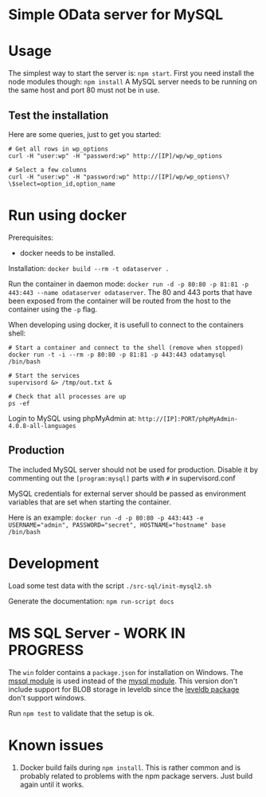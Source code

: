 Simple OData server for MySQL
==============================


Usage
======

The simplest way to start the server is: `npm start`. First you need install the node modules though: `npm install`
A MySQL server needs to be running on the same host and port 80 must not be in use.


Test the installation
---------------------

Here are some queries, just to get you started:

    # Get all rows in wp_options
    curl -H "user:wp" -H "password:wp" http://[IP]/wp/wp_options

    # Select a few columns
    curl -H "user:wp" -H "password:wp" http://[IP]/wp/wp_options\?\$select=option_id,option_name


Run using docker
===============

Prerequisites:

 * docker needs to be installed.

Installation: `docker build --rm -t odataserver .`

Run the container in daemon mode: `docker run -d -p 80:80 -p 81:81 -p 443:443 --name odataserver odataserver`.
The 80 and 443 ports that have been exposed from the container will be routed from the host to the container
using the `-p` flag.

When developing using docker, it is usefull to connect to the containers shell:

    # Start a container and connect to the shell (remove when stopped)
    docker run -t -i --rm -p 80:80 -p 81:81 -p 443:443 odatamysql /bin/bash

    # Start the services
    supervisord &> /tmp/out.txt &

    # Check that all processes are up
    ps -ef


Login to MySQL using phpMyAdmin at: `http://[IP]:PORT/phpMyAdmin-4.0.8-all-languages`


Production
----------

The included MySQL server should not be used for production. Disable it by commenting out the
`[program:mysql]` parts with `#` in supervisord.conf

MySQL credentials for external server should be passed as environment variables that are set when starting the container.

Here is an example: `docker run -d -p 80:80 -p 443:443 -e USERNAME="admin", PASSWORD="secret", HOSTNAME="hostname" base /bin/bash`


Development
===========

Load some test data with the script `./src-sql/init-mysql2.sh`

Generate the documentation: `npm run-script docs`


MS SQL Server - WORK IN PROGRESS
=================================

The `win` folder contains a `package.json` for installation on Windows. The
[mssql module](https://www.npmjs.org/package/mssql) is used instead of the
[mysql module](https://www.npmjs.org/package/mysql). This version don't include support
for BLOB storage in leveldb since the [leveldb package](https://www.npmjs.org/package/leveldb)  
don't support windows.

Run `npm test` to validate that the setup is ok.


Known issues
============

1. Docker build fails during `npm install`. This is rather common and is probably related to problems with the npm package servers. Just build again until it works.
